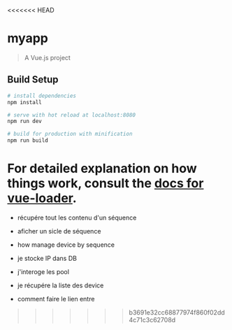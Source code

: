 <<<<<<< HEAD
# myapp

> A Vue.js project

## Build Setup

``` bash
# install dependencies
npm install

# serve with hot reload at localhost:8080
npm run dev

# build for production with minification
npm run build
```

For detailed explanation on how things work, consult the [docs for vue-loader](http://vuejs.github.io/vue-loader).
=======



- récupére tout les contenu d'un séquence 
- aficher un sicle de séquence 

- how manage device by sequence
- je stocke IP dans DB
- j'interoge les pool
- je récupére la liste des device


- comment faire le lien entre 
>>>>>>> b3691e32cc68877974f860f02dd4c71c3c62708d
